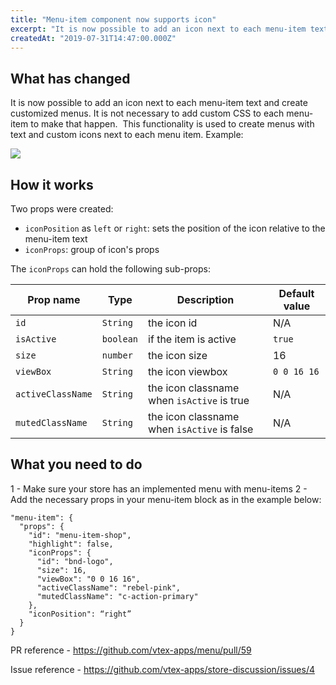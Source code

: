 ```yaml
---
title: "Menu-item component now supports icon"
excerpt: "​It is now possible to add an icon next to each menu-item text and create customized menus."
createdAt: "2019-07-31T14:47:00.000Z"
---
```


## What has changed
​It is now possible to add an icon next to each menu-item text and create customized menus. It is not necessary to add custom CSS to each menu-item to make that happen.
​
This functionality is used to create menus with text and custom icons next to each menu item. Example:

![](https://images.ctfassets.net/alneenqid6w5/6gWK5iM9VPlQ9fqpyyijtd/925bf668276c714c65a794d9791fb44e/categories-shop-en.png)

## How it works

Two props were created:
- `iconPosition` as `left` or `right`: sets the position of the icon relative to the menu-item text
- `iconProps`: group of icon's props

The `iconProps` can hold the following sub-props:


| Prop name      | Type     | Description                                          | Default value |
| -------------- | -------- | ---------------------------------------------------- | ------------- |
| `id`         | `String` | the icon id   | N/A           |
| `isActive`         | `boolean` | if the item is active  | `true`          |
| `size`         | `number` | the icon size | 16           |
| `viewBox`         | `String` | the icon viewbox  | `0 0 16 16`           |
| `activeClassName`         | `String` | the icon classname when `isActive` is true  | N/A           |
| `mutedClassName`         | `String` | the icon classname when `isActive` is false  | N/A           |


## What you need to do


1 - Make sure your store has an implemented menu with menu-items
2 - Add the necessary props in your menu-item block as in the example below:
```
"menu-item": {
  "props": {
    "id": "menu-item-shop",
    "highlight": false,
    "iconProps": {
      "id": "bnd-logo",
      "size": 16,
      "viewBox": "0 0 16 16",
      "activeClassName": "rebel-pink",
      "mutedClassName": "c-action-primary"
    },
    "iconPosition": “right”
  }
}
```



PR reference - https://github.com/vtex-apps/menu/pull/59

Issue reference - https://github.com/vtex-apps/store-discussion/issues/4